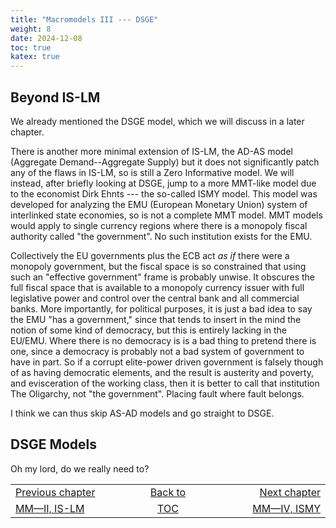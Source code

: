 ```yaml
---
title: "Macromodels III --- DSGE"
weight: 8
date: 2024-12-08
toc: true
katex: true
---
```



## Beyond IS-LM

We already mentioned the DSGE model, which we will discuss in a later 
chapter.

There is another more minimal extension of IS-LM, the AD-AS model 
(Aggregate Demand--Aggregate Supply) but it does not significantly patch 
any of the flaws in IS-LM, so is still a Zero Informative model.
We will instead, after briefly looking at DSGE, jump to a more MMT-like 
model due to the economist Dirk Ehnts --- the so-called ISMY model.
This model was developed for analyzing the EMU (European Monetary Union) 
system of interlinked state economies, so is not a complete MMT model. 
MMT models would apply to single currency regions where there is a 
monopoly fiscal authority called "the government". No such institution 
exists for the EMU.

Collectively the EU governments plus the ECB act _as if_ there were a 
monopoly government, but the fiscal space is so constrained that using 
such an "effective government" frame is probably unwise. It obscures the 
full fiscal space that is available to a monopoly currency issuer with 
full legislative power and control over the central bank and all 
commercial banks.  More importantly, for political purposes, it is just 
a bad idea to say the EMU "has a government," since that tends to insert 
in the mind the notion of some kind of democracy, but this is entirely 
lacking in the EU/EMU. Where there is no democracy is is a bad thing to 
pretend there is one, since a democracy is probably not a bad system of 
government to have in part. So if a corrupt elite-power driven government 
is falsely though of as having democratic elements, and the result is 
austerity and poverty, and evisceration of the working class, then it 
is better to call that institution The Oligarchy, not "the government".
Placing fault where fault belongs.

I think we can thus skip AS-AD models and go straight to DSGE.


## DSGE Models

Oh my lord, do we really need to?








<table style="border-collapse: collapse; border=0;">
    <colgroup>
       <col span="1" style="width: 25%;">
       <col span="1" style="width: 10%;">
       <col span="1" style="width: 25%;">
    </colgroup>
<tr style="border: 1px solid color:#0f0f0f;">
<td style="border: 1px solid color:#0f0f0f;">
<a href="../301_2_macromodels_islm">Previous chapter</a></td>
<td style="border: 1px solid color:#0f0f0f; text-align:center;">
<a href="./">Back to</a></td>
<td style="border: 1px solid color:#0f0f0f; text-align:right;">
<a href="../303_4_macromodels_ismy">Next chapter</a></td>
</tr>
<tr style="border: 1px solid color:#0f0f0f;">
<td style="border: 1px solid color:#0f0f0f;">
<a href="../301_2_macromodels_islm">MM—II, IS-LM</a></td>
<td style="border: 1px solid color:#0f0f0f; text-align:center;">
<a href="./">TOC</a></td>
<td style="border: 1px solid color:#0f0f0f; text-align:right;">
<a href="../303_4_macromodels_ismy">MM—IV, ISMY</a></td>
</tr>
</table>


